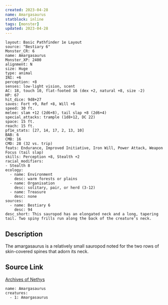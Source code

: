 ```yaml
---
created: 2023-04-28
name: Amargasaurus
statblock: inline
tags: [monster]
updated: 2023-04-28
---
```

```statblock
layout: Basic Pathfinder 1e Layout
source: "Bestiary 6"
Monster_CR: 6
name: Amargasaurus
Monster_XP: 2400
alignment: N
size: Huge
type: animal
INI: +6
perception: +8
senses: low-light vision, scent
AC: 18, touch 10, flat-footed 16 (dex +2, natural +8, size -2)
HP: 67
hit_dice: 9d8+27
saves: Fort +9, Ref +8, Will +6
speed: 30 ft.
melee: slam +12 (2d6+8), tail slap +8 (2d6+4)
special_attacks: trample (1d8+12, DC 22)
space: 15 ft.
reach: 15 ft.
pf1e_stats: [27, 14, 17, 2, 13, 10]
BAB: 6
CMB: 16
CMD: 28 (32 vs. trip)
feats: Endurance, Improved Initiative, Iron Will, Power Attack, Weapon Focus (tail slap)
skills: Perception +8, Stealth +2
racial_modifiers:
- Stealth 8
ecology:
  - name: Environment
    desc: warm forests or plains
  - name: Organisation
    desc: solitary, pair, or herd (3-12)
  - name: Treasure
    desc: none
sources:
  - name: Bestiary 6
    desc: 94
desc_short: This sauropod has an elongated neck and a long, tapering tail. Two spiny frills run along the back of the creature’s neck.
```
## Description
The amargasaurus is a relatively small sauropod noted for the two rows of skin-covered spines that adorn its neck.
## Source Link
[Archives of Nethys](https://aonprd.com/MonsterDisplay.aspx?ItemName=Amargasaurus)
```encounter-table
name: Amargasaurus
creatures:
  - 1: Amargasaurus
```
